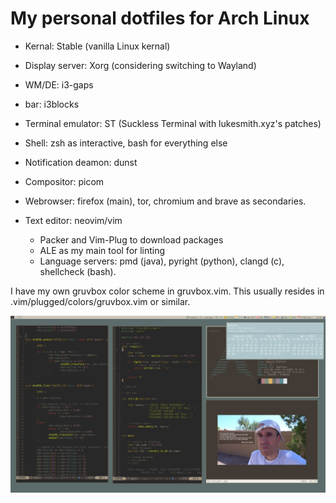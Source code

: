 # My personal dotfiles for Arch Linux
- Kernal: Stable (vanilla Linux kernal)
- Display server: Xorg (considering switching to Wayland)
- WM/DE: i3-gaps
- bar: i3blocks
- Terminal emulator: ST (Suckless Terminal with lukesmith.xyz's patches)
- Shell: zsh as interactive, bash for everything else
- Notification deamon: dunst
- Compositor: picom
- Webrowser: firefox (main), tor, chromium and brave as secondaries.
- Text editor: neovim/vim
   
   - Packer and Vim-Plug to download packages
   - ALE as my main tool for linting
   - Language servers: pmd (java), pyright (python), clangd (c), shellcheck (bash).

I have my own gruvbox color scheme in gruvbox.vim. This usually resides in .vim/plugged/colors/gruvbox.vim or similar.

<img src="desktop.png">
